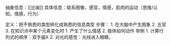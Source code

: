 抽象信息：[[比喻]]
具体信息：联系图像，感官，情感，肌肉的运动（思维/认知，情感，行为）

定义：把不熟悉的类型转化成熟悉的信息类型
步骤：
	1. 在大脑中产生图象
	2. 五官
	3. 在知识点中某个元素变化时
		1. 产生了什么情感
		2. 肢体如何动作
举例
	1. 计算行列式的顺序：双手画X
	2. 对光的感觉：光线进入眼睛，